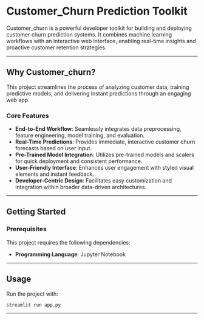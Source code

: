 # Customer\_Churn Prediction Toolkit

Customer\_churn is a powerful developer toolkit for building and deploying customer churn prediction systems. It combines machine learning workflows with an interactive web interface, enabling real-time insights and proactive customer retention strategies.

---

## Why Customer\_churn?

This project streamlines the process of analyzing customer data, training predictive models, and delivering instant predictions through an engaging web app.

### Core Features

* **End-to-End Workflow**: Seamlessly integrates data preprocessing, feature engineering, model training, and evaluation.
* **Real-Time Predictions**: Provides immediate, interactive customer churn forecasts based on user input.
* **Pre-Trained Model Integration**: Utilizes pre-trained models and scalers for quick deployment and consistent performance.
* **User-Friendly Interface**: Enhances user engagement with styled visual elements and instant feedback.
* **Developer-Centric Design**: Facilitates easy customization and integration within broader data-driven architectures.

---

##  Getting Started

### Prerequisites

This project requires the following dependencies:

* **Programming Language**: Jupyter Notebook

---

## Usage

Run the project with:

```bash
streamlit run app.py
```

---

